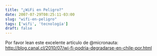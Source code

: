 ```yaml
---
title: "¿WiFi en Peligro?"
date: 2007-07-29T08:25:11-03:00
slug: "wifi-en-peligro"
tags: ['wifi', 'tecnología']
draft: false
---
```


Por favor lean este excelente artículo de \@micronauta:
<http://blog.canal.cl/2010/07/wi-fi-podria-degradarse-en-chile-por.html>

